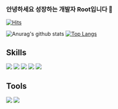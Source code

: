 ### 안녕하세요 성장하는 개발자 Root입니다 👋
[![Hits](https://hits.seeyoufarm.com/api/count/incr/badge.svg?url=https%3A%2F%2Fgithub.com%2FParkRootSeok%2Fhit-counter&count_bg=%2379C83D&title_bg=%23555555&icon=&icon_color=%23E7E7E7&title=hits&edge_flat=false)](https://hits.seeyoufarm.com)      

![Anurag's github stats](https://github-readme-stats.vercel.app/api?username=ParkRootSeok)
[![Top Langs](https://github-readme-stats.vercel.app/api/top-langs/?username=ParkRootSeok)](https://github.com/anuraghazra/github-readme-stats)


## Skills

<img src="https://img.shields.io/badge/C-26689A?style=flat-square&logo=C&logoColor=white"/> <img src="https://img.shields.io/badge/Java-007396?style=flat-square&logo=Java&logoColor=white"/> <img src="https://img.shields.io/badge/Spring-6DB33F?style=flat-square&logo=Spring&logoColor=white"/> <img src="https://img.shields.io/badge/MySQL-4479A1?style=flat-square&logo=MySQL&logoColor=white"/> <img src="https://img.shields.io/badge/AWS-232F3E?style=flat-square&logo=Amazon AWS&logoColor=white"/>

## Tools
<img src="https://img.shields.io/badge/Intellij-000000?style=flat-square&logo=Intellij IDEA&logoColor=white"/> <img src="https://img.shields.io/badge/GitHub-181717?style=flat-square&logo=GitHub&logoColor=white"/>


